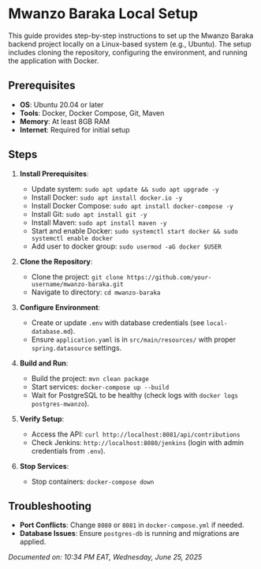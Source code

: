 # Mwanzo Baraka Local Setup

This guide provides step-by-step instructions to set up the Mwanzo Baraka backend project locally on a Linux-based system (e.g., Ubuntu). The setup includes cloning the repository, configuring the environment, and running the application with Docker.

## Prerequisites
- **OS**: Ubuntu 20.04 or later
- **Tools**: Docker, Docker Compose, Git, Maven
- **Memory**: At least 8GB RAM
- **Internet**: Required for initial setup

## Steps

1. **Install Prerequisites**:
    - Update system: `sudo apt update && sudo apt upgrade -y`
    - Install Docker: `sudo apt install docker.io -y`
    - Install Docker Compose: `sudo apt install docker-compose -y`
    - Install Git: `sudo apt install git -y`
    - Install Maven: `sudo apt install maven -y`
    - Start and enable Docker: `sudo systemctl start docker && sudo systemctl enable docker`
    - Add user to docker group: `sudo usermod -aG docker $USER`

2. **Clone the Repository**:
    - Clone the project: `git clone https://github.com/your-username/mwanzo-baraka.git`
    - Navigate to directory: `cd mwanzo-baraka`

3. **Configure Environment**:
    - Create or update `.env` with database credentials (see `local-database.md`).
    - Ensure `application.yaml` is in `src/main/resources/` with proper `spring.datasource` settings.

4. **Build and Run**:
    - Build the project: `mvn clean package`
    - Start services: `docker-compose up --build`
    - Wait for PostgreSQL to be healthy (check logs with `docker logs postgres-mwanzo`).

5. **Verify Setup**:
    - Access the API: `curl http://localhost:8081/api/contributions`
    - Check Jenkins: `http://localhost:8080/jenkins` (login with admin credentials from `.env`).

6. **Stop Services**:
    - Stop containers: `docker-compose down`

## Troubleshooting
- **Port Conflicts**: Change `8080` or `8081` in `docker-compose.yml` if needed.
- **Database Issues**: Ensure `postgres-db` is running and migrations are applied.

*Documented on: 10:34 PM EAT, Wednesday, June 25, 2025*